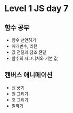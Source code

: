 # Level 1 JS day 7

## 함수 공부 
- 함수 선언하기 
- 매개변수, 리턴 
- 값 전달과 참조 전달 
- 함수의 시그니처와 기본 값 

## 캔버스 애니메이션
- 선 긋기
- 원 그리기 
- 호 그리기 
- 칠하기
